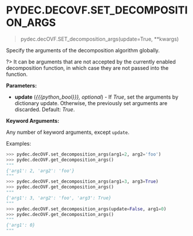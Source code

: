 # PYDEC.DECOVF.SET_DECOMPOSITION_ARGS
> pydec.decOVF.SET_decomposition_args(update=True, **kwargs)

Specify the arguments of the decomposition algorithm globally.

?> It can be arguments that are not accepted by the currently enabled decomposition function, in which case they are not passed into the function.

**Parameters:**

* **update** (*{{{python_bool}}}, optional*) - If *True*, set the arguments by dictionary update. Otherwise, the previously set arguments are discarded. Default: *True*.

**Keyword Arguments:**

Any number of keyword arguments, except `update`.


Examples:
```python
>>> pydec.decOVF.set_decomposition_args(arg1=2, arg2='foo') 
>>> pydec.decOVF.get_decomposition_args()
"""
{'arg1': 2, 'arg2': 'foo'}
"""
>>> pydec.decOVF.set_decomposition_args(arg1=3, arg3=True)
>>> pydec.decOVF.get_decomposition_args()
"""
{'arg1': 3, 'arg2': 'foo', 'arg3': True}
"""
>>> pydec.decOVF.set_decomposition_args(update=False, arg1=0)
>>> pydec.decOVF.get_decomposition_args()
"""
{'arg1': 0}
"""
```